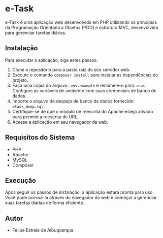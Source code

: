 # e-Task

e-Task é uma aplicação web desenvolvida em PHP utilizando os princípios da Programação Orientada a Objetos (POO) e estrutura MVC, desenvolvida para gerenciar tarefas diárias.

## Instalação

Para executar a aplicação, siga estes passos:

1. Clone o repositório para a pasta raiz do seu servidor web.
2. Execute o comando `composer install` para instalar as dependências do projeto.
3. Faça uma cópia do arquivo `.env.example` e renomeie-o para `.env`. Configure as variáveis de ambiente com suas credenciais de banco de dados.
4. Importe o arquivo de despejo de banco de dados fornecido `etask_dump.sql`.
5. Certifique-se de que o módulo de reescrita do Apache esteja ativado para permitir a reescrita de URL.
6. Acesse a aplicação em seu navegador da web.

## Requisitos do Sistema

- PHP
- Apache
- MySQL
- Composer

## Execução

Após seguir os passos de instalação, a aplicação estará pronta para uso. Você pode acessá-la através do navegador da web e começar a gerenciar suas tarefas diárias de forma eficiente.

## Autor

- Felipe Estrela de Albuquerque
